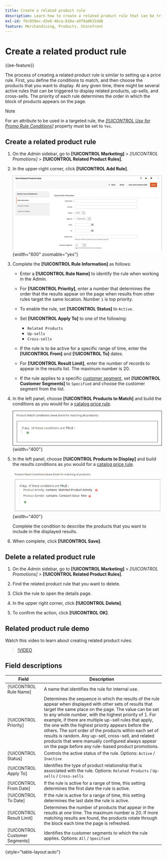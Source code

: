 ```yaml
---
title: Create a related product rule
description: Learn how to create a related product rule that can be triggered to display related products, up-sells, and cross-sells.
exl-id: fbc059ec-d3e6-46ca-810a-a979a0631dd8
feature: Merchandising, Products, Storefront
---
```

# Create a related product rule

{{ee-feature}}

The process of creating a related product rule is similar to setting up a price rule. First, you define the conditions to match, and then choose the products that you want to display. At any given time, there might be several active rules that can be triggered to display related products, up-sells, and cross-sells. The priority of each rule determines the order in which the block of products appears on the page.

>[!NOTE]
>
>For an attribute to be used in a targeted rule, the [_[!UICONTROL Use for Promo Rule Conditions]_](../catalog/product-attributes.md) property must be set to `Yes`.

## Create a related product rule

1. On the _Admin_ sidebar, go to **[!UICONTROL Marketing]** > _[!UICONTROL Promotions]_ > **[!UICONTROL Related Product Rules]**.

1. In the upper-right corner, click **[!UICONTROL Add Rule]**.

   ![Related products rule - information](./assets/catalog-related-products-rule-information.png){width="600" zoomable="yes"}

1. Complete the **[!UICONTROL Rule Information]** as follows:

   - Enter a **[!UICONTROL Rule Name]** to identify the rule when working in the Admin.

   - For **[!UICONTROL Priority]**, enter a number that determines the order that the results appear on the page when results from other rules target the same location. Number `1` is top priority.

   - To enable the rule, set **[!UICONTROL Status]** to `Active`.

   - Set **[!UICONTROL Apply To]** to one of the following:

      - `Related Products`
      - `Up-sells`
      - `Cross-sells`

   - If the rule is to be active for a specific range of time, enter the **[!UICONTROL From]** and **[!UICONTROL To]** dates.

   - For **[!UICONTROL Result Limit]**, enter the number of records to appear in the results list. The maximum number is 20.

   - If the rule applies to a specific [customer segment](../customers/customer-segments.md), set **[!UICONTROL Customer Segments]** to `Specified` and choose the customer segment from the list.

1. In the left panel, choose **[!UICONTROL Products to Match]** and build the conditions as you would for a [catalog price rule](price-rules-catalog.md).

   ![Related products rule - products to match](./assets/catalog-related-products-match.png){width="400"}

1. In the left panel, choose **[!UICONTROL Products to Display]** and build the results conditions as you would for a [catalog price rule](price-rules-catalog.md).

   ![Related products rule - products to display](./assets/catalog-related-products-to-display.png){width="400"}

   Complete the condition to describe the products that you want to include in the displayed results.

1. When complete, click **[!UICONTROL Save]**.

## Delete a related product rule

1. On the _Admin_ sidebar, go to **[!UICONTROL Marketing]** > _[!UICONTROL Promotions]_ > **[!UICONTROL Related Product Rules]**.

1. Find the related product rule that you want to delete.

1. Click the rule to open the details page.

1. In the upper right corner, click **[!UICONTROL Delete]**.

1. To confirm the action, click **[!UICONTROL OK]**.

## Related product rule demo

Watch this video to learn about creating related product rules:

>[!VIDEO](https://video.tv.adobe.com/v/343837?quality=12&learn=on)

## Field descriptions

|Field|Description|
|--- |--- |
|[!UICONTROL Rule Name]|A name that identifies the rule for internal use.|
|[!UICONTROL Priority]|Determines the sequence in which the results of the rule appear when displayed with other sets of results that target the same place on the page. The value can be set to any whole number, with the highest priority of 1. For example, if there are multiple up-sell rules that apply, the one with the highest priority appears before the others. The sort order of the products within each set of results is random. Any up-sell, cross-sell, and related products that were manually configured always appear on the page before any rule-based product promotions.|
|[!UICONTROL Status]|Controls the active status of the rule. Options: `Active` / `Inactive`|
|[!UICONTROL Apply To]|Identifies the type of product relationship that is associated with the rule. Options: `Related Products` / `Up-sells` / `Cross-sells`|
|[!UICONTROL From Date]|If the rule is active for a range of time, this setting determines the first date the rule is active.|
|[!UICONTROL To Date]|If the rule is active for a range of time, this setting determines the last date the rule is active.|
|[!UICONTROL Result Limit]|Determines the number of products that appear in the results at one time. The maximum number is 20. If more matching results are found, the products rotate through the block each time the page is refreshed.|
|[!UICONTROL Customer Segments]|Identifies the customer segments to which the rule applies. Options: `All` / `Specified`|

{style="table-layout:auto"}

